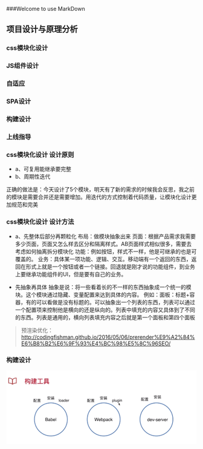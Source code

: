 ###Welcome to use MarkDown

## 项目设计与原理分析
### css模块化设计
### JS组件设计
### 自适应
### SPA设计
### 构建设计
### 上线指导

### css模块化设计 设计原则
* a、可复用能继承要完整
* b、周期性迭代

正确的做法是：今天设计了5个模块，明天有了新的需求的时候我会反思，我之前的模块是需要合并还是需要增加。用迭代的方式控制着代码质量，让模块化设计更加规范和完美
### css模块化设计 设计方法
* a、先整体后部分再颗粒化
布局：做模块抽象出来 
页面：根据产品需求我需要多少页面，页面又怎么样去区分和隔离样式。AB页面样式相似很多，需要去考虑如何抽离拆分模块化
功能：例如按钮，样式不一样，他是可继承的也是可覆盖的。
业务：具体某一项功能、逻辑、交互。移动端有一个返回的东西，返回在形式上就是一个按钮或者一个链接。回退就是刚才说的功能组件，到业务上要继承功能组件的UI，但是要有自己的业务。

* 先抽象再具体
抽象是说：将一些看着长的不一样的东西抽象成一个统一的模块。这个模块通过隐藏、变量配置来达到具体的内容。
例如：面板：标题+容器，有的可以看做是没有标题的。可以抽象出一个列表的东西，列表可以通过一个配置项来控制他是横向的还是纵向的。列表中填充的内容又具体到了不同的东西。列表是通用的，横向列表填充内容之后就是第一个面板和第四个面板

> 预渲染优化：
http://codingfishman.github.io/2016/05/06/prerender%E9%A2%84%E6%B8%B2%E6%9F%93%E4%BC%98%E5%8C%96SEO/

### 构建设计

![构建工具](4-5构建工具.png)
